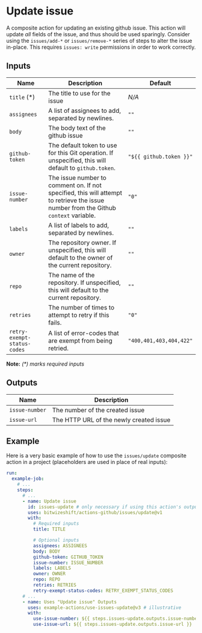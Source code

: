 # Update issue

<!-- These docs are generated by a tool -->

A composite action for updating an existing github issue.
This action will update _all_ fields of the issue, and thus should be used
sparingly. Consider using the `issues/add-*` or `issues/remove-*` series of
steps to alter the issue in-place.
This requires `issues: write` permissions in order to work correctly.

## Inputs

| Name | Description | Default |
|------|-------------|---------|
| `title` (*) | The title to use for the issue | _N/A_ |
| `assignees` | A list of assignees to add, separated by newlines. | `""` |
| `body` | The body text of the github issue | `""` |
| `github-token` | The default token to use for this Git operation. If unspecified, this will default to `github.token`.  | `"${{ github.token }}"` |
| `issue-number` | The issue number to comment on. If not specified, this will attempt to retrieve the issue number from the Github `context` variable.  | `"0"` |
| `labels` | A list of labels to add, separated by newlines. | `""` |
| `owner` | The repository owner. If unspecified, this will default to the owner of the current repository.  | `""` |
| `repo` | The name of the repository. If unspecified, this will default to the current repository.  | `""` |
| `retries` | The number of times to attempt to retry if this fails.  | `"0"` |
| `retry-exempt-status-codes` | A list of error-codes that are exempt from being retried.  | `"400,401,403,404,422"` |

**Note:** _(*) marks required inputs_

## Outputs

| Name | Description |
|------|-------------|
| `issue-number` | The number of the created issue |
| `issue-url` | The HTTP URL of the newly created issue |

## Example

Here is a very basic example of how to use the `issues/update` composite action
in a project (placeholders are used in place of real inputs):

```yaml
run:
  example-job:
    # ... 
    steps:
      # ... 
      - name: Update issue
        id: issues-update # only necessary if using this action's output(s)
        uses: bitwizeshift/actions-github/issues/update@v1
        with:
          # Required inputs
          title: TITLE

          # Optional inputs
          assignees: ASSIGNEES
          body: BODY
          github-token: GITHUB_TOKEN
          issue-number: ISSUE_NUMBER
          labels: LABELS
          owner: OWNER
          repo: REPO
          retries: RETRIES
          retry-exempt-status-codes: RETRY_EXEMPT_STATUS_CODES
      # ... 
      - name: Uses "Update issue" Outputs
        uses: example-actions/use-issues-update@v3 # illustrative
        with:
          use-issue-number: ${{ steps.issues-update.outputs.issue-number }}
          use-issue-url: ${{ steps.issues-update.outputs.issue-url }}
```
